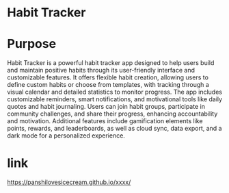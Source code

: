 # Habit Tracker

# Purpose
Habit Tracker is a powerful habit tracker app designed to help users build and maintain positive habits through its user-friendly interface and customizable features. It offers flexible habit creation, allowing users to define custom habits or choose from templates, with tracking through a visual calendar and detailed statistics to monitor progress. The app includes customizable reminders, smart notifications, and motivational tools like daily quotes and habit journaling. Users can join habit groups, participate in community challenges, and share their progress, enhancing accountability and motivation. Additional features include gamification elements like points, rewards, and leaderboards, as well as cloud sync, data export, and a dark mode for a personalized experience.


# link
https://panshilovesicecream.github.io/xxxx/
